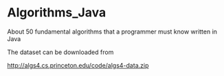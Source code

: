 Algorithms_Java
===============

About 50 fundamental algorithms that a programmer must know written in Java

The dataset can be downloaded from 

http://algs4.cs.princeton.edu/code/algs4-data.zip